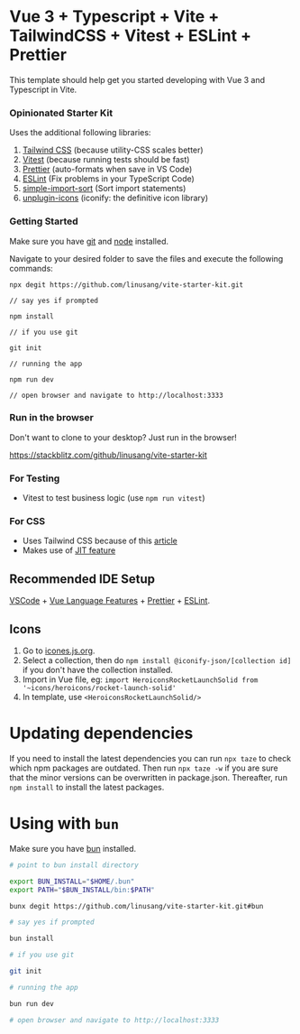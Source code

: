 # Vue 3 + Typescript + Vite + TailwindCSS + Vitest + ESLint + Prettier

This template should help get you started developing with Vue 3 and Typescript in Vite.

### Opinionated Starter Kit

Uses the additional following libraries:

1. [Tailwind CSS](https://tailwindcss.com/) (because utility-CSS scales better)
2. [Vitest](https://vitest.dev/) (because running tests should be fast)
3. [Prettier](https://prettier.io/) (auto-formats when save in VS Code)
4. [ESLint](https://eslint.org/) (Fix problems in your TypeScript Code)
5. [simple-import-sort](https://github.com/lydell/eslint-plugin-simple-import-sort) (Sort import statements)
6. [unplugin-icons](https://github.com/antfu/unplugin-icons) (iconify: the definitive icon library)

### Getting Started

Make sure you have [git](https://git-scm.com/) and [node](https://nodejs.org/) installed.

Navigate to your desired folder to save the files
and execute the following commands:

```
npx degit https://github.com/linusang/vite-starter-kit.git

// say yes if prompted

npm install

// if you use git

git init

// running the app

npm run dev

// open browser and navigate to http://localhost:3333

```

### Run in the browser

Don't want to clone to your desktop? Just run in the browser!

https://stackblitz.com/github/linusang/vite-starter-kit

### For Testing

- Vitest to test business logic (use `npm run vitest`)

### For CSS

- Uses Tailwind CSS because of this [article](https://adamwathan.me/css-utility-classes-and-separation-of-concerns/)
- Makes use of [JIT feature](https://www.youtube.com/watch?v=3O_3X7InOw8)

## Recommended IDE Setup

[VSCode](https://code.visualstudio.com/) + [Vue Language Features](https://marketplace.visualstudio.com/items?itemName=Vue.volar) + [Prettier](https://marketplace.visualstudio.com/items?itemName=esbenp.prettier-vscode) + [ESLint](https://marketplace.visualstudio.com/items?itemName=dbaeumer.vscode-eslint).

## Icons

1. Go to [icones.js.org](https://icones.js.org/).
2. Select a collection, then do `npm install @iconify-json/[collection id]` if you don't have the collection installed.
3. Import in Vue file, eg: `import HeroiconsRocketLaunchSolid from '~icons/heroicons/rocket-launch-solid'`
4. In template, use `<HeroiconsRocketLaunchSolid/>`

# Updating dependencies

If you need to install the latest dependencies you can run `npx taze` to check which npm packages are outdated. Then run `npx taze -w` if you are sure that the minor versions can be overwritten in package.json. Thereafter, run `npm install` to install the latest packages.

# Using with `bun`

Make sure you have [bun](https://bun.sh/) installed.

```bash
# point to bun install directory

export BUN_INSTALL="$HOME/.bun"
export PATH="$BUN_INSTALL/bin:$PATH"

bunx degit https://github.com/linusang/vite-starter-kit.git#bun

# say yes if prompted

bun install

# if you use git

git init

# running the app

bun run dev

# open browser and navigate to http://localhost:3333

```
